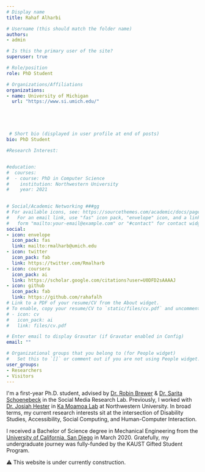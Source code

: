 ```yaml
---
# Display name
title: Rahaf Alharbi

# Username (this should match the folder name)
authors:
- admin

# Is this the primary user of the site?
superuser: true

# Role/position
role: PhD Student

# Organizations/Affiliations
organizations:
- name: University of Michigan
  url: "https://www.si.umich.edu/"





 # Short bio (displayed in user profile at end of posts)
bio: PhD Student

#Research Interest:


#education:
#  courses:
#  - course: PhD in Computer Science
#    institution: Northwestern University
#    year: 2021
   

# Social/Academic Networking ###gg
# For available icons, see: https://sourcethemes.com/academic/docs/page-builder/#icons
#   For an email link, use "fas" icon pack, "envelope" icon, and a link in the
#   form "mailto:your-email@example.com" or "#contact" for contact widget.
social:
- icon: envelope
  icon_pack: fas
  link: mailto:rmalharb@umich.edu
- icon: twitter
  icon_pack: fab
  link: https://twitter.com/Rmalharb
- icon: coursera
  icon_pack: ai
  link: https://scholar.google.com/citations?user=U0DFD2sAAAAJ
- icon: github
  icon_pack: fab
  link: https://github.com/rahafalh
# Link to a PDF of your resume/CV from the About widget.
# To enable, copy your resume/CV to `static/files/cv.pdf` and uncomment the lines below.
# - icon: cv
#   icon_pack: ai
#   link: files/cv.pdf

# Enter email to display Gravatar (if Gravatar enabled in Config)
email: ""

# Organizational groups that you belong to (for People widget)
#   Set this to `[]` or comment out if you are not using People widget.
user_groups:
- Researchers
- Visitors
---
```

I'm a first-year Ph.D. student, advised by <a href="http://robinbrewer.com/">Dr. Robin Brewer</a> & <a href="https://yardi.people.si.umich.edu/">Dr. Sarita Schoenebeck</a> in the Social Media Research Lab. Previously, I worked with <a href="https://josiahhester.com/cv/">Dr. Josiah Hester</a> in <a href="http://kamoamoa.eecs.northwestern.edu/">Ka Moamoa Lab</a> at Northwestern University. In broad terms, my current research interests sit at the intersection of Disability Studies, Accessibility, Social Computing, and Human-Computer Interaction.  

I received a Bachelor of Science degree in Mechanical Engineering from the <a href="https://ucsd.edu/">University of California, San Diego</a> in March 2020. Gratefully, my undergraduate journey was fully-funded by the KAUST Gifted Student Program. 

⚠️ This website is under currently construction.








